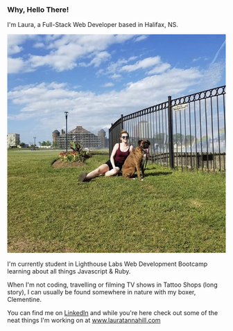 ### Why, Hello There!

I'm Laura, a Full-Stack Web Developer based in Halifax, NS. 

!["Isn't she cute"](https://github.com/laurtann/laurtann/blob/main/laura-on-the-commons.jpg)

I'm currently student in Lighthouse Labs Web Development Bootcamp learning about all things Javascript & Ruby. 

When I'm not coding, travelling or filming TV shows in Tattoo Shops (long story), I can usually be found somewhere in nature with my boxer, Clementine.

You can find me on [LinkedIn](https://www.linkedin.com/in/laura-tannahill/) and while you're here check out some of the neat things I'm working on at www.lauratannahill.com

